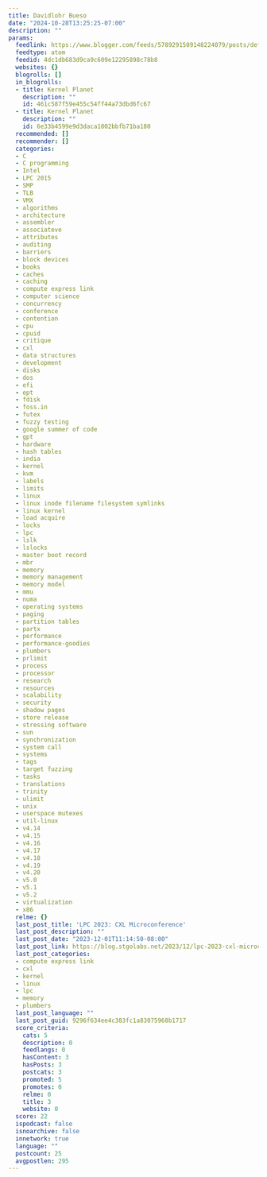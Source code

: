```yaml
---
title: Davidlohr Bueso
date: "2024-10-28T13:25:25-07:00"
description: ""
params:
  feedlink: https://www.blogger.com/feeds/5789291509148224079/posts/default?redirect=false
  feedtype: atom
  feedid: 4dc1db683d9ca9c609e12295898c78b8
  websites: {}
  blogrolls: []
  in_blogrolls:
  - title: Kernel Planet
    description: ""
    id: 461c587f59e455c54ff44a73dbd6fc67
  - title: Kernel Planet
    description: ""
    id: 6e33b4599e9d3daca1002bbfb71ba180
  recommended: []
  recommender: []
  categories:
  - C
  - C programming
  - Intel
  - LPC 2015
  - SMP
  - TLB
  - VMX
  - algorithms
  - architecture
  - assembler
  - associateve
  - attributes
  - auditing
  - barriers
  - block devices
  - books
  - caches
  - caching
  - compute express link
  - computer science
  - concurrency
  - conference
  - contention
  - cpu
  - cpuid
  - critique
  - cxl
  - data structures
  - development
  - disks
  - dos
  - efi
  - ept
  - fdisk
  - foss.in
  - futex
  - fuzzy testing
  - google summer of code
  - gpt
  - hardware
  - hash tables
  - india
  - kernel
  - kvm
  - labels
  - limits
  - linux
  - linux inode filename filesystem symlinks
  - linux kernel
  - load acquire
  - locks
  - lpc
  - lslk
  - lslocks
  - master boot record
  - mbr
  - memory
  - memory management
  - memory model
  - mmu
  - numa
  - operating systems
  - paging
  - partition tables
  - partx
  - performance
  - performance-goodies
  - plumbers
  - prlimit
  - process
  - processor
  - research
  - resources
  - scalability
  - security
  - shadow pages
  - store release
  - stressing software
  - sun
  - synchronization
  - system call
  - systems
  - tags
  - target fuzzing
  - tasks
  - translations
  - trinity
  - ulimit
  - unix
  - userspace mutexes
  - util-linux
  - v4.14
  - v4.15
  - v4.16
  - v4.17
  - v4.18
  - v4.19
  - v4.20
  - v5.0
  - v5.1
  - v5.2
  - virtualization
  - x86
  relme: {}
  last_post_title: 'LPC 2023: CXL Microconference'
  last_post_description: ""
  last_post_date: "2023-12-01T11:14:50-08:00"
  last_post_link: https://blog.stgolabs.net/2023/12/lpc-2023-cxl-microconference.html
  last_post_categories:
  - compute express link
  - cxl
  - kernel
  - linux
  - lpc
  - memory
  - plumbers
  last_post_language: ""
  last_post_guid: 9296f634ee4c383fc1a83075968b1717
  score_criteria:
    cats: 5
    description: 0
    feedlangs: 0
    hasContent: 3
    hasPosts: 3
    postcats: 3
    promoted: 5
    promotes: 0
    relme: 0
    title: 3
    website: 0
  score: 22
  ispodcast: false
  isnoarchive: false
  innetwork: true
  language: ""
  postcount: 25
  avgpostlen: 295
---
```

